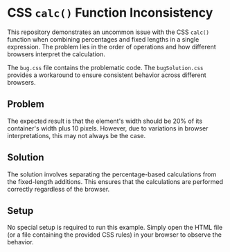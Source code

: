 # CSS `calc()` Function Inconsistency

This repository demonstrates an uncommon issue with the CSS `calc()` function when combining percentages and fixed lengths in a single expression. The problem lies in the order of operations and how different browsers interpret the calculation.

The `bug.css` file contains the problematic code. The `bugSolution.css` provides a workaround to ensure consistent behavior across different browsers.

## Problem
The expected result is that the element's width should be 20% of its container's width plus 10 pixels. However, due to variations in browser interpretations, this may not always be the case.

## Solution
The solution involves separating the percentage-based calculations from the fixed-length additions. This ensures that the calculations are performed correctly regardless of the browser.

## Setup
No special setup is required to run this example. Simply open the HTML file (or a file containing the provided CSS rules) in your browser to observe the behavior.